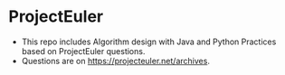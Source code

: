 # ProjectEuler
- This repo includes Algorithm design with Java and Python Practices based on ProjectEuler questions.
- Questions are on https://projecteuler.net/archives.
